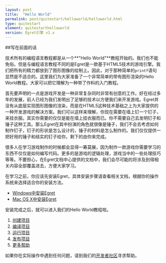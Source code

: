 ```yaml
---
layout: post
title:  "Hello World"
permalink: post/quitestart/helloworld/helloworld.html
type: quitestart
element: quitestarthelloworld
version: Egret引擎 v1.x
---
```


##写在前面的话

技术所有的编程语言教程都是从一个**"Hello World"**教程开始的。我们也不能免俗。但是与编程语言教程不同的是Egret是一款基于HTML5技术的游戏引擎。我们把所有的精力都放到了图形图像的绘制上。因此，对于那种简单的`printf`语句显然是不适合的。这里我们为大家准备了一个非常简单的带有图形渲染的Hello World教程。大家可以把它理解为一种带了作料的入门教程。

首先要声明的一点是游戏开发是一种非常复杂同时非常有创意的工作。好在经过多年的发展，前人已经为我们发明出了足够的技术以方便我们来开发游戏。Egret并没有从底层实现图形图像的渲染，而是在HTML5这种技术基础之上为大家提供的一种开发游戏的解决方案。我们可以这样来理解，你现在需要在墙上钉一个钉子，来挂衣服。其实你需要的仅仅是能在墙上挂衣服而已。你不需要自己去发明钉子和锤子这种工具。那么Egret在其中扮演的角色就很像是锤子，我们不会去考虑如何制作钉子，钉子的形状是怎么设计的，锤子的材料是怎么制作的。我们仅仅提供一把好用的锤子和结实的钉子给你，剩下的由你来完成。

很多人在学习游戏制作的时候都会显得一筹莫展，因为制作一款游戏你需要学习的东西不仅仅是如何编写代码。更多的是游戏的逻辑处理，游戏当中的一些处理技巧等等。不要担心，在Egret文档中心提供的文档中，我们会尽可能的将涉及到得相关内容全部覆盖进去，方便大家学习。

在学习之前，你应该先安装Egret，具体安装步骤请查看相关文档，根据你的操作系统来选择适合你的安装方法。

* [Windows中安装Egret]({{site.baseurl}}/post/quitestart/install/installwin.html)
* [Mac OS X中安装Egret]({{site.baseurl}}/post/quitestart/install/instalformac.html)

安装完成之后，就可以进入我们的Hello World教程啦。

1. [创建项目]({{site.baseurl}}/post/quitestart/helloworld/createpro.html)
2. [编译项目]({{site.baseurl}}/post/quitestart/helloworld/buildpro.html)
3. [运行项目]({{site.baseurl}}/quitestart/helloworld/runpro.html)
4. [发布项目]({{site.baseurl}}/post/quitestart/helloworld/pushpro.html)
5. [更多帮助]({{site.baseurl}}/post/quitestart/helloworld/morehelp.html)

如果你在实际操作中遇到任何问题，请到我们的[开发者社区](http://bbs.egret-labs.org/forum.php)寻求帮助。

